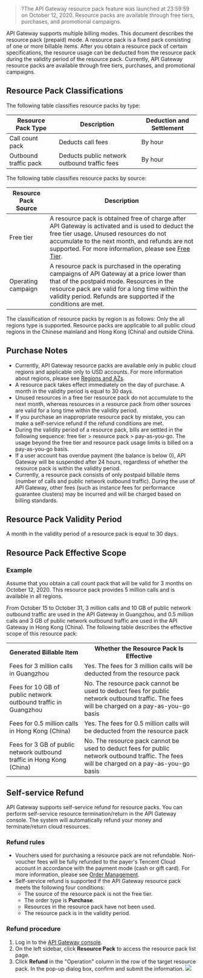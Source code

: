 > ?The API Gateway resource pack feature was launched at 23:59:59 on October 12, 2020. Resource packs are available through free tiers, purchases, and promotional campaigns.

API Gateway supports multiple billing modes. This document describes the resource pack (prepaid) mode. A resource pack is a fixed pack consisting of one or more billable items. After you obtain a resource pack of certain specifications, the resource usage can be deducted from the resource pack during the validity period of the resource pack. Currently, API Gateway resource packs are available through free tiers, purchases, and promotional campaigns.

## Resource Pack Classifications

The following table classifies resource packs by type:

| Resource Pack Type | Description                   | Deduction and Settlement       |
| ---------- | ---------------------- | ---------------- |
| Call count pack | Deducts call fees   | By hour |
| Outbound traffic pack   | Deducts public network outbound traffic fees | By hour |

The following table classifies resource packs by source:

| Resource Pack Source | Description                                                         |
| ---------- | ------------------------------------------------------------ |
| Free tier   | A resource pack is obtained free of charge after API Gateway is activated and is used to deduct the free tier usage. Unused resources do not accumulate to the next month, and refunds are not supported. For more information, please see [Free Tier](https://intl.cloud.tencent.com/document/product/628/11784). |
| Operating campaign   | A resource pack is purchased in the operating campaigns of API Gateway at a price lower than that of the postpaid mode. Resources in the resource pack are valid for a long time within the validity period. Refunds are supported if the conditions are met. |

The classification of resource packs by region is as follows:
Only the all regions type is supported. Resource packs are applicable to all public cloud regions in the Chinese mainland and Hong Kong (China) and outside China.

## Purchase Notes

- Currently, API Gateway resource packs are available only in public cloud regions and applicable only to USD accounts. For more information about regions, please see [Regions and AZs](https://intl.cloud.tencent.com/document/product/628/33133).
- A resource pack takes effect immediately on the day of purchase. A month in the validity period is equal to 30 days.
- Unused resources in a free tier resource pack do not accumulate to the next month, whereas resources in a resource pack from other sources are valid for a long time within the validity period.
- If you purchase an inappropriate resource pack by mistake, you can make a self-service refund if the refund conditions are met.
- During the validity period of a resource pack, bills are settled in the following sequence: free tier > resource pack > pay-as-you-go. The usage beyond the free tier and resource pack usage limits is billed on a pay-as-you-go basis.
- If a user account has overdue payment (the balance is below 0), API Gateway will be suspended after 24 hours, regardless of whether the resource pack is within the validity period.
- Currently, a resource pack consists of only postpaid billable items (number of calls and public network outbound traffic). During the use of API Gateway, other fees (such as instance fees for performance guarantee clusters) may be incurred and will be charged based on billing standards.

## Resource Pack Validity Period

A month in the validity period of a resource pack is equal to 30 days.

## Resource Pack Effective Scope

### Example

Assume that you obtain a call count pack that will be valid for 3 months on October 12, 2020. This resource pack provides 5 million calls and is available in all regions.

From October 15 to October 31, 3 million calls and 10 GB of public network outbound traffic are used in the API Gateway in Guangzhou, and 0.5 million calls and 3 GB of public network outbound traffic are used in the API Gateway in Hong Kong (China). The following table describes the effective scope of this resource pack:

<table>
   <tr>
      <th>Generated Billable Item</th>
      <th>Whether the Resource Pack Is Effective</th>
   </tr>
   <tr>
      <td>Fees for 3 million calls in Guangzhou</td>
      <td>Yes. The fees for 3 million calls will be deducted from the resource pack</td>
   </tr>
   <tr>
      <td>Fees for 10 GB of public network outbound traffic in Guangzhou</td>
      <td>No. The resource pack cannot be used to deduct fees for public network outbound traffic. The fees will be charged on a pay-as-you-go basis</td>
   </tr>
   <tr>
      <td>Fees for 0.5 million calls in Hong Kong (China)</td>
      <td>Yes. The fees for 0.5 million calls will be deducted from the resource pack</td>
   </tr>
   <tr>
      <td>Fees for 3 GB of public network outbound traffic in Hong Kong (China)</td>
      <td>No. The resource pack cannot be used to deduct fees for public network outbound traffic. The fees will be charged on a pay-as-you-go basis</td>
   </tr>
</table>

## Self-service Refund

API Gateway supports self-service refund for resource packs. You can perform self-service resource termination/return in the API Gateway console. The system will automatically refund your money and terminate/return cloud resources.

### Refund rules

- Vouchers used for purchasing a resource pack are not refundable. Non-voucher fees will be fully refunded to the payer's Tencent Cloud account in accordance with the payment mode (cash or gift card). For more information, please see [Order Management](https://console.cloud.tencent.com/expense/deal).
- Self-service refund is supported if the API Gateway resource pack meets the following four conditions:
   - The source of the resource pack is not the free tier.
   - The order type is **Purchase**.
   - Resources in the resource pack have not been used.
   - The resource pack is in the validity period.

### Refund procedure

1. Log in to the [API Gateway console](https://console.cloud.tencent.com/apigateway).
2. On the left sidebar, click **Resource Pack** to access the resource pack list page.
3. Click **Refund** in the "Operation" column in the row of the target resource pack. In the pop-up dialog box, confirm and submit the information.
![](https://main.qcloudimg.com/raw/e75ee450d18ac55e19f85ff1764186be.png)
